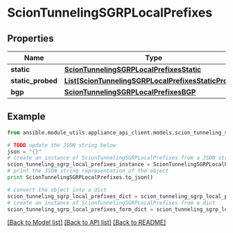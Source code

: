 # ScionTunnelingSGRPLocalPrefixes


## Properties

Name | Type | Description | Notes
------------ | ------------- | ------------- | -------------
**static** | [**ScionTunnelingSGRPLocalPrefixesStatic**](ScionTunnelingSGRPLocalPrefixesStatic.md) |  | 
**static_probed** | [**List[ScionTunnelingSGRPLocalPrefixesStaticProbed]**](ScionTunnelingSGRPLocalPrefixesStaticProbed.md) |  | 
**bgp** | [**ScionTunnelingSGRPLocalPrefixesBGP**](ScionTunnelingSGRPLocalPrefixesBGP.md) |  | 

## Example

```python
from ansible.module_utils.appliance_api_client.models.scion_tunneling_sgrp_local_prefixes import ScionTunnelingSGRPLocalPrefixes

# TODO update the JSON string below
json = "{}"
# create an instance of ScionTunnelingSGRPLocalPrefixes from a JSON string
scion_tunneling_sgrp_local_prefixes_instance = ScionTunnelingSGRPLocalPrefixes.from_json(json)
# print the JSON string representation of the object
print ScionTunnelingSGRPLocalPrefixes.to_json()

# convert the object into a dict
scion_tunneling_sgrp_local_prefixes_dict = scion_tunneling_sgrp_local_prefixes_instance.to_dict()
# create an instance of ScionTunnelingSGRPLocalPrefixes from a dict
scion_tunneling_sgrp_local_prefixes_form_dict = scion_tunneling_sgrp_local_prefixes.from_dict(scion_tunneling_sgrp_local_prefixes_dict)
```
[[Back to Model list]](../README.md#documentation-for-models) [[Back to API list]](../README.md#documentation-for-api-endpoints) [[Back to README]](../README.md)


